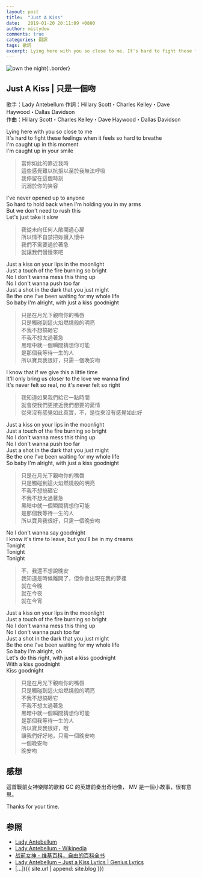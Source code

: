 ```yaml
---
layout: post
title:  "Just A Kiss"
date:   2019-01-20 20:11:09 +0800
author: mistydew
comments: true
categories: 翻訳
tags: 歌詞
excerpt: Lying here with you so close to me. It's hard to fight these feelings when it feels so hard to breathe. I'm caught up in this moment. I'm caught up in your smile.
---
```

![own the night](https://raw.githubusercontent.com/mistydew/misc/master/cover/own%20the%20night.jpg){:.border}

## Just A Kiss | 只是一個吻

歌手：Lady Antebellum
作詞：Hillary Scott・Charles Kelley・Dave Haywood・Dallas Davidson<br>
作曲：Hillary Scott・Charles Kelley・Dave Haywood・Dallas Davidson

Lying here with you so close to me<br>
It's hard to fight these feelings when it feels so hard to breathe<br>
I'm caught up in this moment<br>
I'm caught up in your smile

> 當你如此的靠近我時<br>
> 這些感覺難以抗拒以至於我無法呼吸<br>
> 我停留在這個時刻<br>
> 沉溺於你的笑容

I've never opened up to anyone<br>
So hard to hold back when I'm holding you in my arms<br>
But we don't need to rush this<br>
Let's just take it slow

> 我從未向任何人敞開過心扉<br>
> 所以情不自禁把妳擁入懷中<br>
> 我們不需要過於著急<br>
> 就讓我們慢慢來吧

Just a kiss on your lips in the moonlight<br>
Just a touch of the fire burning so bright<br>
No I don't wanna mess this thing up<br>
No I don't wanna push too far<br>
Just a shot in the dark that you just might<br>
Be the one I've been waiting for my whole life<br>
So baby I'm alright, with just a kiss goodnight

> 只是在月光下親吻你的嘴唇<br>
> 只是觸碰到這火焰燃燒般的明亮<br>
> 不我不想搞砸它<br>
> 不我不想太過著急<br>
> 黑暗中就一個瞬間猜想你可能<br>
> 是那個我等待一生的人<br>
> 所以寶貝我很好，只需一個晚安吻

I know that if we give this a little time<br>
It'll only bring us closer to the love we wanna find<br>
It's never felt so real, no it's never felt so right

> 我知道如果我們給它一點時間<br>
> 就會使我們更接近我們想要的愛情<br>
> 從來沒有感覺如此真實，不，是從來沒有感覺如此好

Just a kiss on your lips in the moonlight<br>
Just a touch of the fire burning so bright<br>
No I don't wanna mess this thing up<br>
No I don't wanna push too far<br>
Just a shot in the dark that you just might<br>
Be the one I've been waiting for my whole life<br>
So baby I'm alright, with just a kiss goodnight

> 只是在月光下親吻你的嘴唇<br>
> 只是觸碰到這火焰燃燒般的明亮<br>
> 不我不想搞砸它<br>
> 不我不想太過著急<br>
> 黑暗中就一個瞬間猜想你可能<br>
> 是那個我等待一生的人<br>
> 所以寶貝我很好，只需一個晚安吻

No I don't wanna say goodnight<br>
I know it's time to leave, but you'll be in my dreams<br>
Tonight<br>
Tonight<br>
Tonight

> 不，我還不想說晚安<br>
> 我知道是時候離開了，但你會出現在我的夢裡<br>
> 就在今晚<br>
> 就在今夜<br>
> 就在今宵

Just a kiss on your lips in the moonlight<br>
Just a touch of the fire burning so bright<br>
No I don't wanna mess this thing up<br>
No I don't wanna push too far<br>
Just a shot in the dark that you just might<br>
Be the one I've been waiting for my whole life<br>
So baby I'm alright, oh<br>
Let's do this right, with just a kiss goodnight<br>
With a kiss goodnight<br>
Kiss goodnight

> 只是在月光下親吻你的嘴唇<br>
> 只是觸碰到這火焰燃燒般的明亮<br>
> 不我不想搞砸它<br>
> 不我不想太過著急<br>
> 黑暗中就一個瞬間猜想你可能<br>
> 是那個我等待一生的人<br>
> 所以寶貝我很好，哦<br>
> 讓我們好好地，只需一個晚安吻<br>
> 一個晚安吻<br>
> 晚安吻

## 感想

這首戰前女神樂隊的歌和 GC 的英雄前奏出奇地像，
MV 是一個小故事，很有意思。

Thanks for your time.

## 参照
* [Lady Antebellum](https://www.ladyantebellum.com)
* [Lady Antebellum - Wikipedia](https://en.wikipedia.org/wiki/Lady_Antebellum)
* [战前女神 - 维基百科，自由的百科全书](https://zh.wikipedia.org/wiki/懷舊女郎)
* [Lady Antebellum – Just a Kiss Lyrics \| Genius Lyrics](https://genius.com/Lady-antebellum-just-a-kiss-lyrics)
* [...]({{ site.url | append: site.blog }})

